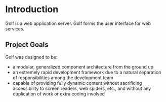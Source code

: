 
Introduction
============

Golf is a web application server. Golf forms the user interface for web 
services.

Project Goals
-------------

Golf was designed to be:

* a modular, generalized component architecture from the ground up
* an extremely rapid development framework due to a natural separation of 
  responsibilities among the development team
* capable of providing fully dynamic content without sacrificing accessibility 
  to screen readers, web spiders, etc., and without any duplication of work or
  extra coding involved

